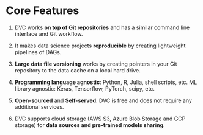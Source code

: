 # Core Features

1. DVC works **on top of Git repositories** and has a similar command line
   interface and Git workflow.

2. It makes data science projects **reproducible** by creating lightweight
   pipelines of DAGs.

3. **Large data file versioning** works by creating pointers in your Git
   repository to the data cache on a local hard drive.

4. **Programming language agnostic**: Python, R, Julia, shell scripts, etc.
   ML library agnostic: Keras, Tensorflow, PyTorch, scipy, etc.

5. **Open-sourced** and **Self-served**. DVC is free and does not require any
   additional services.

6. DVC supports cloud storage (AWS S3, Azure Blob Storage and GCP storage) for
   **data sources and pre-trained models sharing**.
